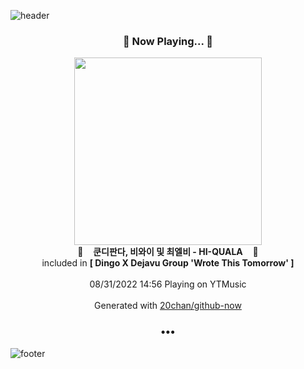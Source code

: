 ![header](https://capsule-render.vercel.app/api?type=wave&height=170&section=header&text=Hi.%20I'm%20SHIFT&fontColor=090707&fontAlignX=45&fontAlignY=65&fontSize=100)

<h3 align="center">🎵 Now Playing... 🎵</h3>
<p align="center">
  <a href="https://music.youtube.com/watch?v=PTIIZtWhYcQ">
    <img width="300" src="https://lh3.googleusercontent.com/p8eD2_9HXMLRjML-q8McMXUDLj-LojzdBR4UFcE52mP4UbL9F-fOQilug76H4SeDEe0sIUIM_llki2x1dA">
  </a>
  <br>
  🎵&nbsp&nbsp&nbsp <b>쿤디판다, 비와이 및 최엘비 - HI-QUALA</b> &nbsp&nbsp&nbsp🎵
  <br>
  included in <b>[ Dingo X Dejavu Group 'Wrote This Tomorrow' ]</b>
  
  <br />
  <br />
  08/31/2022 14:56 Playing on YTMusic
  <br />
  <br />
  Generated with <a href="https://github.com/20chan/github-now">20chan/github-now</a>
</p>

<h3 align="center">•••</h3>

![footer](https://capsule-render.vercel.app/api?type=wave&height=150&section=footer)
